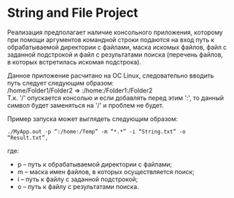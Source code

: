 # String and File Project

Реализация предполагает наличие консольного приложения, которому при помощи аргументов командной строки 
подаются на вход путь к обрабатываемой директории с файлами, маска искомых файлов, 
файл с заданной подстрокой и файл с результатами поиска (перечень файлов, в которых встретилась искомая подстрока).

Данное приложение расчитано на ОС Linux, следовательно вводить путь следует следующим образом:  
/home/Folder1/Folder2 => :/home:/Folder1:/Folder2  
Т.к. '/' опускается консолью и если добавлять перед этим ':', то данный символ будет заменяться на '/' и проблем не будет. 

Пример запуска может выглядеть следующим образом:  
```
./MyApp.out -p “:/home:/Temp” -m “*.*” -i “String.txt” -o “Result.txt”,
```

где:  
 - p – путь к обрабатываемой директории с файлами;
 - m – маска имен файлов, в которых осуществляется поиск;
 - i – путь к файлу с заданной подстрокой;
 - o – путь к файлу с результатами поиска.
